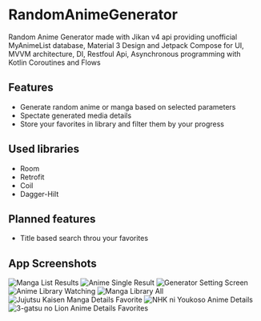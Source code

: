 # RandomAnimeGenerator
Random Anime Generator made with Jikan v4 api providing unofficial MyAnimeList database, Material 3 Design and Jetpack Compose for UI, MVVM architecture, DI, Restfoul Api, Asynchronous programming with Kotlin Coroutines and Flows

## Features
- Generate random anime or manga based on selected parameters
- Spectate generated media details
- Store your favorites in library and filter them by your progress

## Used libraries
- Room
- Retrofit
- Coil
- Dagger-Hilt

## Planned features
- Title based search throu your favorites

## App Screenshots
![Manga List Results](https://github.com/sebastianmartii/RandomAnimeGenerator/blob/master/Screenshots/Zrzut%20ekranu%202023-05-14%20184931.png)
![Anime Single Result](https://github.com/sebastianmartii/RandomAnimeGenerator/blob/master/Screenshots/Zrzut%20ekranu%202023-05-14%20185013.png)
![Generator Setting Screen](https://github.com/sebastianmartii/RandomAnimeGenerator/blob/master/Screenshots/Zrzut%20ekranu%202023-05-14%20185035.png)
![Anime Library Watching](https://github.com/sebastianmartii/RandomAnimeGenerator/blob/master/Screenshots/Zrzut%20ekranu%202023-05-14%20185157.png)
![Manga Library All](https://github.com/sebastianmartii/RandomAnimeGenerator/blob/master/Screenshots/Zrzut%20ekranu%202023-05-14%20185244.png)
![Jujutsu Kaisen Manga Details Favorite](https://github.com/sebastianmartii/RandomAnimeGenerator/blob/master/Screenshots/Zrzut%20ekranu%202023-05-14%20185320.png)
![NHK ni Youkoso Anime Details](https://github.com/sebastianmartii/RandomAnimeGenerator/blob/master/Screenshots/Zrzut%20ekranu%202023-05-14%20185400.png)
![3-gatsu no Lion Anime Details Favorites](https://github.com/sebastianmartii/RandomAnimeGenerator/blob/master/Screenshots/Zrzut%20ekranu%202023-05-14%20185841.png)
